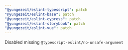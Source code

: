 ```yaml
---
"@yungezeit/eslint-typescript": patch
"@yungezeit/eslint-base": patch
"@yungezeit/eslint-cypress": patch
"@yungezeit/eslint-storybook": patch
"@yungezeit/eslint-vue": patch
---
```


Disabled missing `@typescript-eslint/no-unsafe-argument`
